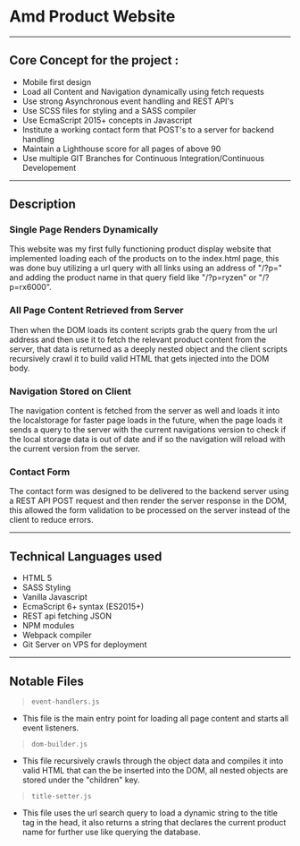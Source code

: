 # Amd Product Website

---

## Core Concept for the project :

- Mobile first design
- Load all Content and Navigation dynamically using fetch requests
- Use strong Asynchronous event handling and REST API's
- Use SCSS files for styling and a SASS compiler
- Use EcmaScript 2015+ concepts in Javascript
- Institute a working contact form that POST's to a server for backend handling
- Maintain a Lighthouse score for all pages of above 90
- Use multiple GIT Branches for Continuous Integration/Continuous Developement

---

## Description

### Single Page Renders Dynamically
This website was my first fully functioning product display website that implemented loading each of the products on to the index.html page, this was done buy utilizing a url query with all links using an address of "/?p=" and adding the product name in that query field like "/?p=ryzen" or "/?p=rx6000".

### All Page Content Retrieved from Server
Then when the DOM loads its content scripts grab the query from the url address and then use it to fetch the relevant product content from the server, that data is returned as a deeply nested object and the client scripts recursively crawl it to build valid HTML that gets injected into the DOM body.

### Navigation Stored on Client
The navigation content is fetched from the server as well and loads it into the localstorage for faster page loads in the future, when the page loads it sends a query to the server with the current navigations version to check if the local storage data is out of date and if so the navigation will reload with the current version from the server.

### Contact Form
The contact form was designed to be delivered to the backend server using a REST API POST request and then render the server response in the DOM, this allowed the form validation to be processed on the server instead of the client to reduce errors.


---

## Technical Languages used

- HTML 5
- SASS Styling
- Vanilla Javascript
- EcmaScript 6+ syntax (ES2015+)
- REST api fetching JSON
- NPM modules
- Webpack compiler
- Git Server on VPS for deployment

---

## Notable Files

> `event-handlers.js`

- This file is the main entry point for loading all page content and starts all event listeners.


> `dom-builder.js`

- This file recursively crawls through the object data and compiles it into valid HTML that can the be inserted into the DOM, all nested objects are stored under the "children" key.


> `title-setter.js`

- This file uses the url search query to load a dynamic string to the title tag in the head, it also returns a string that declares the current product name for further use like querying the database.


